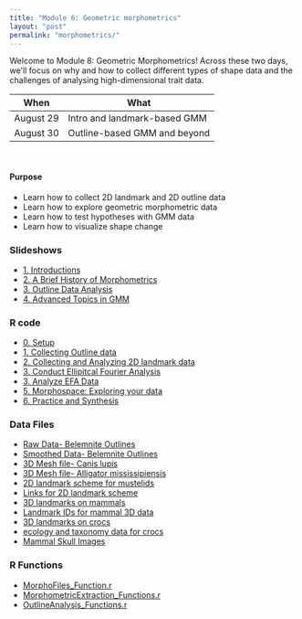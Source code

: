 ```yaml
---
title: "Module 6: Geometric morphometrics"
layout: "post" 
permalink: "morphometrics/"
---
```


Welcome to Module 8: Geometric Morphometrics! Across these two days, we'll focus on why and how to collect different types of shape data and the challenges of analysing high-dimensional trait data. 


| When   | What                                                                 |
|--------|----------------------------------------------------------------------|
| August 29 | Intro and landmark-based GMM                                         |
| August 30 | Outline-based GMM and beyond                                                  |


<br>

#### Purpose
- Learn how to collect 2D landmark and 2D outline data
- Learn how to explore geometric morphometric data 
- Learn how to test hypotheses with GMM data
- Learn how to visualize shape change

### Slideshows
- [1. Introductions]({{site.baseurl}}/data/morphometrics/powerpoints/1_Who_Am_I.pdf)
- [2. A Brief History of Morphometrics]({{site.baseurl}}/data/morphometrics/powerpoints/2_A_Brief_History_of_Morphometrics.pdf)
- [3. Outline Data Analysis]({{site.baseurl}}/data/morphometrics/powerpoints/3_Outline_Analysis.pdf)
- [4. Advanced Topics in GMM]({{site.baseurl}}/data/morphometrics/powerpoints/4_Advanced_GMM.pdf)

### R code

- [0. Setup]({{site.baseurl}}/data/morphometrics/exercises/0_Setup.pdf)
- [1. Collecting Outline data]({{site.baseurl}}/data/morphometrics/exercises/1_Outline_Data_Collection.pdf)
- [2. Collecting and Analyzing 2D landmark data]({{site.baseurl}}/data/morphometrics/exercises/2_Collecting_and_Analyzing_Landmark_Data.pdf)
- [3. Conduct Ellipitcal Fourier Analysis]({{site.baseurl}}/data/morphometrics/exercises/3_Ellipitcal_Fourier.pdf)
- [3. Analyze EFA Data]({{site.baseurl}}/data/morphometrics/exercises/4_%20Analyzing_Outline_Data.pdf)
- [5. Morphospace: Exploring your data]({{site.baseurl}}/data/morphometrics/exercises/5_Morphospace_plots.pdf)
- [6. Practice and Synthesis]({{site.baseurl}}/data/morphometrics/exercises/6_Practicing_with_3D_Landmark_Data.pdf)

### Data Files

- [Raw Data- Belemnite Outlines]({{site.baseurl}}/data/morphometrics/Data/Belemnite_Data.txt)
- [Smoothed Data- Belemnite Outlines]({{site.baseurl}}/data/morphometrics/Data/Belemnite_SmoothedOutline.nts)
- [3D Mesh file- Canis lupis]({{site.baseurl}}/data/morphometrics/Data/Canis_lupus.ply)
- [3D Mesh file- Alligator mississipiensis]({{site.baseurl}}/data/morphometrics/Data/Alligator_mississippiensis.ply)
- [2D landmark scheme for mustelids]({{site.baseurl}}/data/morphometrics/Data/landmark_scheme.txt)
- [Links for 2D landmark scheme]({{site.baseurl}}/data/morphometrics/Data/links.csv)
- [3D landmarks on mammals]({{site.baseurl}}/data/morphometrics/Data/mammals.csv)
- [Landmark IDs for mammal 3D data]({{site.baseurl}}/data/morphometrics/Data/mammal_3d_fixed_points.csv)
- [3D landmarks on crocs]({{site.baseurl}}/data/morphometrics/Data/crocs.csv)
- [ecology and taxonomy data for crocs]({{site.baseurl}}/data/morphometrics/Data/croc_ecology_data.csv)
- [Mammal Skull Images]({{site.baseurl}}/data/morphometrics/Mustelidae_skulls/mustelid_skulls.zip)

### R Functions

- [MorphoFiles_Function.r]({{site.baseurl}}/data/morphometrics/utility_functions/MorphoFiles_Function.r)
- [MorphometricExtraction_Functions.r]({{site.baseurl}}/data/morphometrics/utility_functions/MorphometricExtraction_Functions.r)
- [OutlineAnalysis_Functions.r]({{site.baseurl}}/data/morphometrics/utility_functions/OutlineAnalysis_Functions.r)
